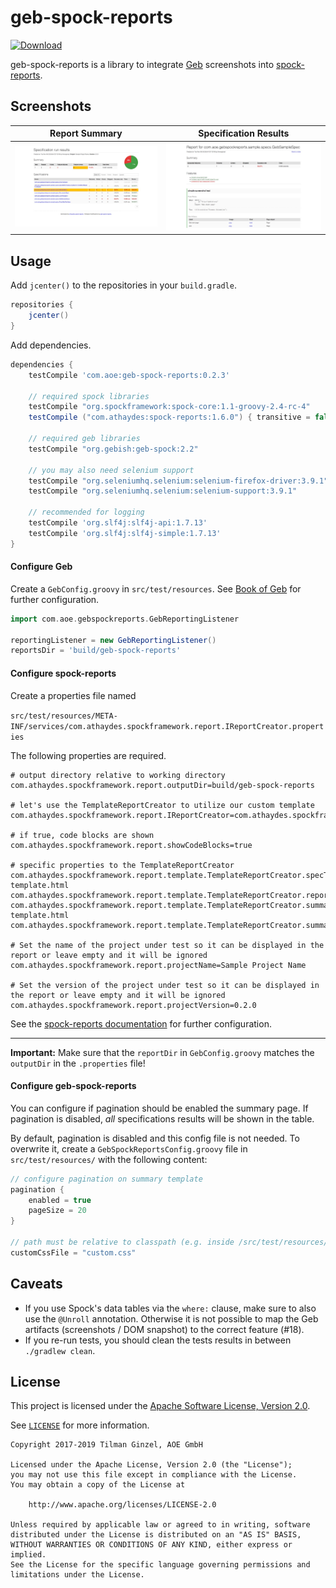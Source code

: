# geb-spock-reports

 [ ![Download](https://api.bintray.com/packages/aoepeople/libraries/geb-spock-reports/images/download.svg) ](https://bintray.com/aoepeople/libraries/geb-spock-reports/_latestVersion)

geb-spock-reports is a library to integrate [Geb](http://gebish.org/) screenshots into [spock-reports](https://github.com/renatoathaydes/spock-reports).
  
## Screenshots

Report Summary            |  Specification Results
:-------------------------:|:-------------------------:
[![](./sample/screenshots/geb-spock-reports_summary-template-thumb.jpg)](./sample/screenshots/geb-spock-reports_summary-template.png) | [![](./sample/screenshots/geb-spock-reports_spec-template-thumb.jpg)](./sample/screenshots/geb-spock-reports_spec-template-thumb.jpg)

## Usage

Add `jcenter()` to the repositories in your  `build.gradle`.

```groovy
repositories {
    jcenter()
}
``` 

Add dependencies.

```groovy
dependencies {
    testCompile 'com.aoe:geb-spock-reports:0.2.3'
    
    // required spock libraries
    testCompile "org.spockframework:spock-core:1.1-groovy-2.4-rc-4"
    testCompile ("com.athaydes:spock-reports:1.6.0") { transitive = false }
    
    // required geb libraries
    testCompile "org.gebish:geb-spock:2.2"
    
    // you may also need selenium support
    testCompile "org.seleniumhq.selenium:selenium-firefox-driver:3.9.1"
    testCompile "org.seleniumhq.selenium:selenium-support:3.9.1"
    
    // recommended for logging
    testCompile 'org.slf4j:slf4j-api:1.7.13'
    testCompile 'org.slf4j:slf4j-simple:1.7.13'
}
```

#### Configure Geb

Create a `GebConfig.groovy` in `src/test/resources`.
See [Book of Geb](http://gebish.org/manual/current/#configuration) for further configuration.

```groovy
import com.aoe.gebspockreports.GebReportingListener

reportingListener = new GebReportingListener()
reportsDir = 'build/geb-spock-reports'
```

#### Configure spock-reports

Create a properties file named 

`src/test/resources/META-INF/services/com.athaydes.spockframework.report.IReportCreator.properties`


The following properties are required.

```properties
# output directory relative to working directory
com.athaydes.spockframework.report.outputDir=build/geb-spock-reports

# let's use the TemplateReportCreator to utilize our custom template
com.athaydes.spockframework.report.IReportCreator=com.athaydes.spockframework.report.template.TemplateReportCreator

# if true, code blocks are shown
com.athaydes.spockframework.report.showCodeBlocks=true

# specific properties to the TemplateReportCreator
com.athaydes.spockframework.report.template.TemplateReportCreator.specTemplateFile=/templates/spec-template.html
com.athaydes.spockframework.report.template.TemplateReportCreator.reportFileExtension=html
com.athaydes.spockframework.report.template.TemplateReportCreator.summaryTemplateFile=/templates/summary-template.html
com.athaydes.spockframework.report.template.TemplateReportCreator.summaryFileName=index.html

# Set the name of the project under test so it can be displayed in the report or leave empty and it will be ignored
com.athaydes.spockframework.report.projectName=Sample Project Name

# Set the version of the project under test so it can be displayed in the report or leave empty and it will be ignored
com.athaydes.spockframework.report.projectVersion=0.2.0
```

See the [spock-reports documentation](https://github.com/renatoathaydes/spock-reports#customizing-the-reports) for further configuration.

---

**Important:** Make sure that the `reportDir` in `GebConfig.groovy` matches the `outputDir` in the `.properties` file!

#### Configure geb-spock-reports

You can configure if pagination should be enabled the summary page.
If pagination is disabled, *all* specifications results will be shown in the table.

By default, pagination is disabled and this config file is not needed.
To overwrite it, create a `GebSpockReportsConfig.groovy` file in `src/test/resources/` with the following content:

```groovy
// configure pagination on summary template
pagination {
    enabled = true
    pageSize = 20
}

// path must be relative to classpath (e.g. inside /src/test/resources/)
customCssFile = "custom.css"
```

## Caveats

* If you use Spock's data tables via the `where:` clause, make sure to also use the `@Unroll` annotation.
  Otherwise it is not possible to map the Geb artifacts (screenshots / DOM snapshot) to the correct feature (#18).
* If you re-run tests, you should clean the tests results in between `./gradlew clean`.

## License

This project is licensed under the [Apache Software License, Version 2.0](http://www.apache.org/licenses/LICENSE-2.0).

See [`LICENSE`](LICENSE) for more information.

    Copyright 2017-2019 Tilman Ginzel, AOE GmbH

    Licensed under the Apache License, Version 2.0 (the "License");
    you may not use this file except in compliance with the License.
    You may obtain a copy of the License at

        http://www.apache.org/licenses/LICENSE-2.0

    Unless required by applicable law or agreed to in writing, software
    distributed under the License is distributed on an "AS IS" BASIS,
    WITHOUT WARRANTIES OR CONDITIONS OF ANY KIND, either express or implied.
    See the License for the specific language governing permissions and
    limitations under the License.
